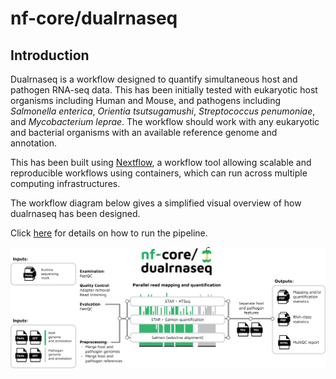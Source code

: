 # nf-core/dualrnaseq

## Introduction

Dualrnaseq is a workflow designed to quantify simultaneous host and pathogen RNA-seq data. This has been initially tested with eukaryotic host organisms including Human and Mouse, and pathogens including *Salmonella enterica*, *Orientia tsutsugamushi*, *Streptococcus penumoniae*, and *Mycobacterium leprae*. The workflow should work with any eukaryotic and bacterial organisms with an available reference genome and annotation.

This has been built using [Nextflow](https://www.nextflow.io/), a workflow tool allowing scalable and reproducible workflows using containers, which can run across multiple computing infrastructures.

The workflow diagram below gives a simplified visual overview of how dualrnaseq has been designed.

Click [here](usage.md) for details on how to run the pipeline.

![nf-core/dualrnaseq](images/Workflow_diagram_dualrnaseq.png)
